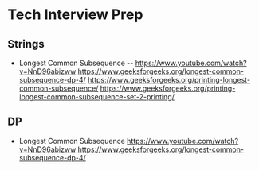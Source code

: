 # Tech Interview Prep

## Strings
- Longest Common Subsequence
-- https://www.youtube.com/watch?v=NnD96abizww
https://www.geeksforgeeks.org/longest-common-subsequence-dp-4/
https://www.geeksforgeeks.org/printing-longest-common-subsequence/
https://www.geeksforgeeks.org/printing-longest-common-subsequence-set-2-printing/

## DP
- Longest Common Subsequence
https://www.youtube.com/watch?v=NnD96abizww
https://www.geeksforgeeks.org/longest-common-subsequence-dp-4/